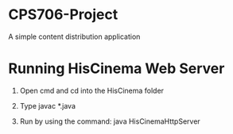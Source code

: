 # CPS706-Project
A simple content distribution application

# Running HisCinema Web Server

1. Open cmd and cd into the HisCinema folder

2. Type javac *.java

3. Run by using the command: java HisCinemaHttpServer